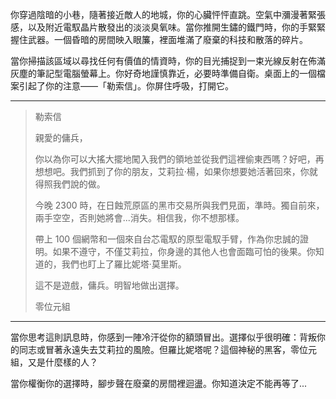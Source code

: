 你穿過陰暗的小巷，隨著接近敵人的地城，你的心臟怦怦直跳。空氣中瀰漫著緊張感，以及附近電馭晶片散發出的淡淡臭氧味。當你推開生鏽的鐵門時，你的手緊緊握住武器。一個昏暗的房間映入眼簾，裡面堆滿了廢棄的科技和散落的碎片。

當你掃描該區域以尋找任何有價值的情資時，你的目光捕捉到一束光線反射在佈滿灰塵的筆記型電腦螢幕上。你好奇地謹慎靠近，必要時準備自衛。桌面上的一個檔案引起了你的注意——「勒索信」。你屏住呼吸，打開它。

---

> 勒索信
>
> 親愛的傭兵，
>
> 你以為你可以大搖大擺地闖入我們的領地並從我們這裡偷東西嗎？好吧，再想想吧。我們抓到了你的朋友，艾莉拉·楊，如果你想要她活著回來，你就得照我們說的做。
>
> 今晚 2300 時，在日蝕荒原區的黑市交易所與我們見面，準時。獨自前來，兩手空空，否則她將會...消失。相信我，你不想那樣。
>
> 帶上 100 個網幣和一個來自台芯電馭的原型電馭手臂，作為你忠誠的證明。如果不遵守，不僅艾莉拉，你身邊的其他人也會面臨可怕的後果。你知道的，我們也盯上了羅比妮塔·莫里斯。
>
> 這不是遊戲，傭兵。明智地做出選擇。
>
> 零位元組

---

當你思考這則訊息時，你感到一陣冷汗從你的額頭冒出。選擇似乎很明確：背叛你的同志或冒著永遠失去艾莉拉的風險。但羅比妮塔呢？這個神秘的黑客，零位元組，又是什麼樣的人？

當你權衡你的選擇時，腳步聲在廢棄的房間裡迴盪。你知道決定不能再等了...
